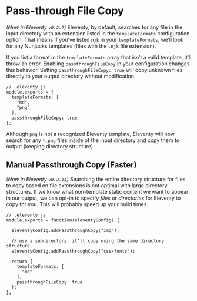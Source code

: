 # Pass-through File Copy

_(New in Eleventy `v0.2.7`)_ Eleventy, by default, searches for any file in the input directory with an extension listed in the `templateFormats` configuration option. That means if you’ve listed `njk` in your `templateFormats`, we’ll look for any Nunjucks templates (files with the `.njk` file extension).

If you list a format in the `templateFormats` array that isn’t a valid template, it’ll throw an error. Enabling `passthroughFileCopy` in your configuration changes this behavior. Setting `passthroughFileCopy: true` will copy unknown files directly to your output directory without modification.

```
// .eleventy.js
module.exports = {
  templateFormats: [
    "md",
    "png"
  ],
  passthroughFileCopy: true
};
```

Although `png` is not a recognized Eleventy template, Eleventy will now search for any `*.png` files inside of the input directory and copy them to output (keeping directory structure).

## Manual Passthrough Copy (Faster)

_(New in Eleventy `v0.2.14`)_ Searching the entire directory structure for files to copy based on file extensions is not optimal with large directory structures. If we know what non-template static content we want to appear in our output, we can opt-in to specify _files_ or _directories_ for Eleventy to copy for you. This will probably speed up your build times.

```
// .eleventy.js
module.exports = function(eleventyConfig) {

  eleventyConfig.addPassthroughCopy("img");

  // use a subdirectory, it’ll copy using the same directory structure.
  eleventyConfig.addPassthroughCopy("css/fonts");

  return {
    templateFormats: [
      "md"
    ],
    passthroughFileCopy: true
  };
};
```
